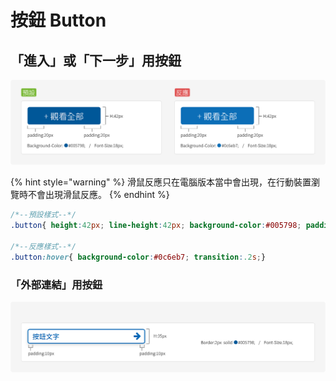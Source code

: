 # 按鈕 Button

## 「進入」或「下一步」用按鈕

![](../.gitbook/assets/buttom_image_01.png)

{% hint style="warning" %}
滑鼠反應只在電腦版本當中會出現，在行動裝置瀏覽時不會出現滑鼠反應。
{% endhint %}

```css
/*--預設樣式--*/
.button{ height:42px; line-height:42px; background-color:#005798; padding:0 20px; font-size:18px; color:#fff; transition:.2s;}

/*--反應樣式--*/
.button:hover{ background-color:#0c6eb7; transition:.2s;}
```

### 「外部連結」用按鈕

![](../.gitbook/assets/buttom_image_02.png)

